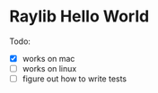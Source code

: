 # Raylib Hello World

Todo:
 - [x] works on mac
 - [ ] works on linux
 - [ ] figure out how to write tests
